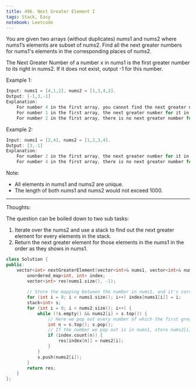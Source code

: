 ```yaml
---
title: 496. Next Greater Element I
tags: Stack, Easy
notebook: Leetcode
---
```


You are given two arrays (without duplicates) nums1 and nums2 where nums1’s elements are subset of nums2. Find all the next greater numbers for nums1's elements in the corresponding places of nums2.

The Next Greater Number of a number x in nums1 is the first greater number to its right in nums2. If it does not exist, output -1 for this number.

Example 1:
```c++
Input: nums1 = [4,1,2], nums2 = [1,3,4,2].
Output: [-1,3,-1]
Explanation:
    For number 4 in the first array, you cannot find the next greater number for it in the second array, so output -1.
    For number 1 in the first array, the next greater number for it in the second array is 3.
    For number 2 in the first array, there is no next greater number for it in the second array, so output -1.
```

Example 2:
```c++
Input: nums1 = [2,4], nums2 = [1,2,3,4].
Output: [3,-1]
Explanation:
    For number 2 in the first array, the next greater number for it in the second array is 3.
    For number 4 in the first array, there is no next greater number for it in the second array, so output -1.
```

Note:
- All elements in nums1 and nums2 are unique.
- The length of both nums1 and nums2 would not exceed 1000.

----------
Thoughts:

The question can be boiled down to two sub tasks:
1. Iterate over the nums2 and use a stack to find out the next greater element for every elements in the stack.
2. Return the next greater element for those elements in the nums1 in the order as they shows in nums1.

```c++
class Solution {
public:
    vector<int> nextGreaterElement(vector<int>& nums1, vector<int>& nums2) {
        unordered_map<int, int> index;
        vector<int> res(nums1.size(), -1);
        
        // Store the mapping between the number in nums1, and it's corresponding index, these are the numbers we want to report the result for
        for (int i = 0; i < nums1.size(); i++) index[nums1[i]] = i;
        stack<int> s;
        for (int i = 0; i < nums2.size(); i++) {
            while (!s.empty() && nums2[i] > s.top()) {
                // Here we pop out every number of which the first greater element is nums2[i]
                int n = s.top(); s.pop();
                // If the number we pop out is in nums1, store nums2[i] as it's answer at the corresponding index in res
                if (index.count(n)) {
                    res[index[n]] = nums2[i];
                }
            }
            s.push(nums2[i]);
        }
        return res;
    }
};
```